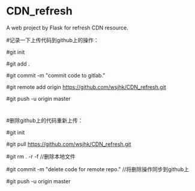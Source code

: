 # CDN_refresh
A web project by Flask for refresh CDN resource.


#记录一下上传代码到github上的操作：

#git init

#git add .

#git commit -m "commit code to gitlab."

#git remote add origin https://github.com/wsjhk/CDN_refresh.git

#git push -u origin master

#

#删除github上的代码重新上传：

#git init 

#git pull https://github.com/wsjhk/CDN_refresh.git

#git rm . -r -f       //删除本地文件

#git commit -m "delete code for remote repo."     //将删除操作同步到github上

#git push -u origin master

#
